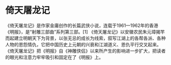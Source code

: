 # 倚天屠龙记
《倚天屠龙记》是作家金庸创作的长篇武侠小说，连载于1961—1962年的香港《明报》，是“射雕三部曲”系列第三部。[1]
《倚天屠龙记》以安徽农民朱元璋揭竿而起建立明朝天下为背景，以张无忌的成长为线索，叙写江湖上的各帮各派、各种人物的恩怨情仇，它把中国历史上元朝的兴衰和江湖道义、恩仇平行交叉起来。
《倚天屠龙记》把《明报》自《神雕侠侣》以来所产生的影响进一步扩大，把读者的眼光和注意力牢牢吸引和固定在了《明报》上。